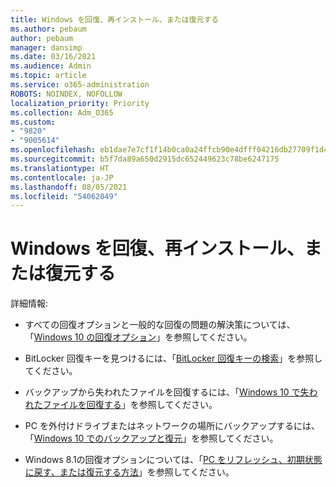 ```yaml
---
title: Windows を回復、再インストール、または復元する
ms.author: pebaum
author: pebaum
manager: dansimp
ms.date: 03/16/2021
ms.audience: Admin
ms.topic: article
ms.service: o365-administration
ROBOTS: NOINDEX, NOFOLLOW
localization_priority: Priority
ms.collection: Adm_O365
ms.custom:
- "9820"
- "9005614"
ms.openlocfilehash: eb1dae7e7cf1f14b0ca0a24ffcb90e4dfff04216db27709f1d4b537ff6dd2ef6
ms.sourcegitcommit: b5f7da89a650d2915dc652449623c78be6247175
ms.translationtype: HT
ms.contentlocale: ja-JP
ms.lasthandoff: 08/05/2021
ms.locfileid: "54062049"
---
```

# <a name="recover-reinstall-or-restore-windows"></a>Windows を回復、再インストール、または復元する

詳細情報: 

- すべての回復オプションと一般的な回復の問題の解決策については、「[Windows 10 の回復オプション](https://support.microsoft.com/windows/recovery-options-in-windows-10-31ce2444-7de3-818c-d626-e3b5a3024da5#bkmk_section7)」を参照してください。

- BitLocker 回復キーを見つけるには、「[BitLocker 回復キーの検索](https://support.microsoft.com/windows/find-my-bitlocker-recovery-key-fd2b3501-a4b9-61e9-f5e6-2a545ad77b3e)」を参照してください。

- バックアップから失われたファイルを回復するには、「[Windows 10 で失われたファイルを回復する](https://support.microsoft.com/windows/recover-lost-files-on-windows-10-61f5b28a-f5b8-3cc2-0f8e-a63cb4e1d4c4)」を参照してください。

- PC を外付けドライブまたはネットワークの場所にバックアップするには、「[Windows 10 でのバックアップと復元](https://support.microsoft.com/windows/backup-and-restore-in-windows-10-352091d2-bb9d-3ea3-ed18-52ef2b88cbef)」を参照してください。

- Windows 8.1の回復オプションについては、「[PC をリフレッシュ、初期状態に戻す、または復元する方法](https://support.microsoft.com/windows/how-to-refresh-reset-or-restore-your-pc-51391d9a-eb0a-84a7-69e4-c2c1fbceb8dd)」を参照してください。